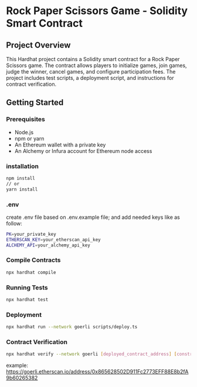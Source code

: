 # Rock Paper Scissors Game - Solidity Smart Contract

## Project Overview

This Hardhat project contains a Solidity smart contract for a Rock Paper Scissors game. The contract allows players to initialize games, join games, judge the winner, cancel games, and configure participation fees. The project includes test scripts, a deployment script, and instructions for contract verification.

## Getting Started

### Prerequisites

- Node.js
- npm or yarn
- An Ethereum wallet with a private key
- An Alchemy or Infura account for Ethereum node access

### installation

```bash
npm install
// or
yarn install
```

### .env

create .env file based on .env.example file;
and add needed keys like as follow:

```bash
PK=your_private_key
ETHERSCAN_KEY=your_etherscan_api_key
ALCHEMY_API=your_alchemy_api_key
```

### Compile Contracts

```bash
npx hardhat compile
```

### Running Tests

```bash
npx hardhat test
```

### Deployment

```bash
npx hardhat run --network goerli scripts/deploy.ts
```

### Contract Verification

```bash
npx hardhat verify --network goerli [deployed_contract_address] [constructor_arguments]
```

example:
https://goerli.etherscan.io/address/0x865628502D911Fc2773EFF88E8b2fA9b60265382
